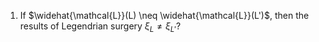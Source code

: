 1. If $\widehat{\mathcal{L}}(L) \neq \widehat{\mathcal{L}}(L')$, then the results of Legendrian surgery $\xi_L \neq \xi_{L'}$? 
<!--stackedit_data:
eyJoaXN0b3J5IjpbNzQ3NTU3MTc0XX0=
-->